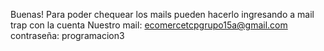 Buenas! Para poder chequear los mails pueden hacerlo ingresando a mail trap con la cuenta 
Nuestro mail: ecomercetcpgrupo15a@gmail.com 
contraseña: programacion3
